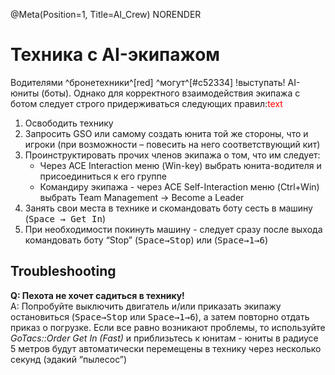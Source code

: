 @Meta(Position=1, Title=AI_Crew) NORENDER

# Техника с AI-экипажом

Водителями ^бронетехники^[red] ^могут^[#c52334] !выступать! AI-юниты (боты). Однако для корректного взаимодействия экипажа с ботом следует строго придерживаться следующих правил:<span style='color:#ff0000'>text</span>

1. Освободить технику
2. Запросить <warn>GSO</warn> или самому создать юнита той же стороны, что и игроки (при возможности – повесить на него соответствующий кит)
3. Проинструктировать прочих членов экипажа о том, что им следует:
    - Через ACE Interaction меню (Win-key) выбрать юнита-водителя и присоединиться к его группе
    - Командиру экипажа - через ACE Self-Interaction меню (Ctrl+Win) выбрать Team Management → Become a Leader
4. Занять свои места в технике и скомандовать боту сесть в машину (<kbd>Space → Get In</kbd>)
5. При необходимости покинуть машину - следует сразу после выхода командовать боту “Stop” (<kbd>Space→Stop</kbd>) или (<kbd>Space→1→6</kbd>)

## Troubleshooting

**Q: Пехота не хочет садиться в технику!**  
A: Попробуйте выключить двигатель и/или приказать экипажу остановиться (<kbd>Space→Stop</kbd> или <kbd>Space→1→6</kbd>), а затем повторно отдать приказ о погрузке.
Если все равно возникают проблемы, то используйте *GoTacs::Order Get In (Fast)* и приблизьтесь к юнитам - юниты в радиусе 5 метров будут автоматически перемещены в технику через несколько секунд (эдакий “пылесос”)
